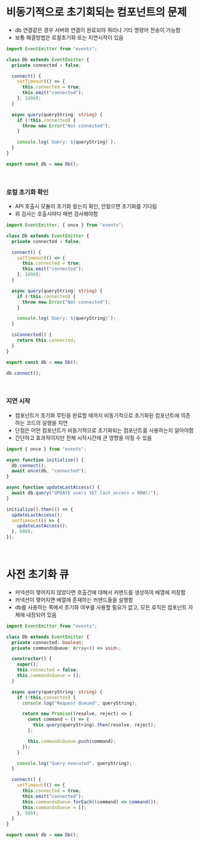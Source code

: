 # 비동기적으로 초기회되는 컴포넌트의 문제

- db 연결같은 경우 서버와 연결이 완료되야 쿼리나 기타 명령어 전송이 가능함
- 보통 해결방법은 로컬초기화 또는 지연시작이 있음

```ts
import EventEmitter from "events";

class Db extends EventEmitter {
  private connected = false;

  connect() {
    setTimeout(() => {
      this.connected = true;
      this.emit("connected");
    }, 1000);
  }

  async query(queryString: string) {
    if (!this.connected) {
      throw new Error("Not connected");
    }

    console.log(`Query: ${queryString}`);
  }
}

export const db = new Db();
```

<br/>

### 로컬 초기화 확인

- API 호출시 모듈이 초기화 됬는지 확인, 안됬으면 초기화를 기다림
- 위 검사는 호출시마다 매번 검사해야함

```ts
import EventEmitter, { once } from "events";

class Db extends EventEmitter {
  private connected = false;

  connect() {
    setTimeout(() => {
      this.connected = true;
      this.emit("connected");
    }, 1000);
  }

  async query(queryString: string) {
    if (!this.connected) {
      throw new Error("Not connected");
    }

    console.log(`Query: ${queryString}`);
  }

  isConnected() {
    return this.connected;
  }
}

export const db = new Db();

db.connect();
```

<br/>

### 지연 시작

- 컴포넌트가 초기화 루틴을 완료할 때까지 비동기적으로 초기화된 컴포넌트에 의존하는 코드의 실행을 지연
- 단점은 어떤 컴포넌트가 비동기적으로 초기화되는 컴포넌트를 사용하는지 알아야함
- 간단하고 효과적이지만 전체 시작시간에 큰 영향을 미칠 수 있음

```ts
import { once } from "events";

async function initialize() {
  db.connect();
  await once(db, "connected");
}

async function updateLastAccess() {
  await db.query("UPDATE users SET last_access = NOW()");
}

initialize().then(() => {
  updateLastAccess();
  setTimeout(() => {
    updateLastAccess();
  }, 600);
});
```

<br/>

# 사전 초기화 큐

- 커넥션이 맺어지지 않았다면 호출건에 대해서 커맨드를 생성하여 배열에 저장함
- 커넥션이 맺어지면 배열에 존재하는 커맨드들을 실행함
- db를 사용하는 쪽에서 초기화 여부를 사용할 필요가 없고, 모든 로직은 컴포넌트 자체에 내장되어 있음

```ts
import EventEmitter from "events";

class Db extends EventEmitter {
  private connected: boolean;
  private commandsQueue: Array<() => void>;

  constructor() {
    super();
    this.connected = false;
    this.commandsQueue = [];
  }

  async query(queryString: string) {
    if (!this.connected) {
      console.log("Request Queued", queryString);

      return new Promise((resolve, reject) => {
        const command = () => {
          this.query(queryString).then(resolve, reject);
        };

        this.commandsQueue.push(command);
      });
    }

    console.log("Query executed", queryString);
  }

  connect() {
    setTimeout(() => {
      this.connected = true;
      this.emit("connected");
      this.commandsQueue.forEach((command) => command());
      this.commandsQueue = [];
    }, 500);
  }
}

export const db = new Db();
```

<br/>

